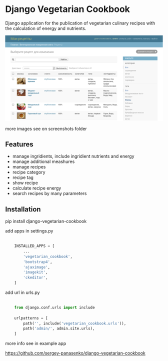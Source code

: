 Django Vegetarian Cookbook
===============


Django application for the publication of vegetarian culinary recipes with the calculation of energy and nutrients.

![screenshot](/screenshots/admin_small.png?raw=true)

more images see on screenshots folder


## Features


* manage ingridients, include ingridient nutrients and energy
* manage additional meashures
* manage recipes
* recipe category
* recipe tag
* show recipe
* calculate recipe energy
* search recipes by many parameters


## Installation

pip install django-vegetarian-cookbook

add apps in settings.py

```python

    INSTALLED_APPS = [
        ...
        'vegetarian_cookbook',
        'bootstrap4',
        'ajaximage',
        'imagekit',
        'ckeditor',
    ]
```

add url in urls.py

``` python

    from django.conf.urls import include

    urlpatterns = [
        path('', include('vegetarian_cookbook.urls')),
        path('admin/', admin.site.urls),
    ]
```

more info see in example app

https://github.com/sergey-panasenko/django-vegetarian-cookbook

